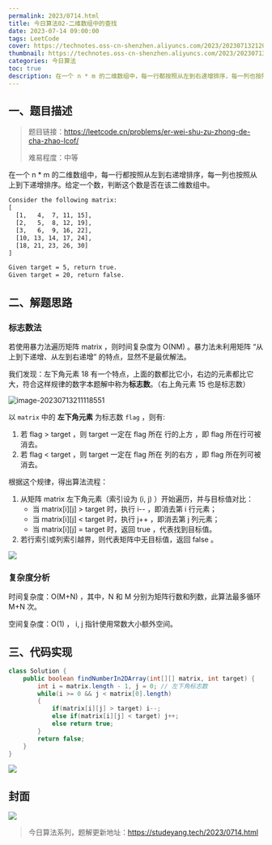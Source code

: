 ```yaml
---
permalink: 2023/0714.html
title: 今日算法02-二维数组中的查找
date: 2023-07-14 09:00:00
tags: LeetCode
cover: https://technotes.oss-cn-shenzhen.aliyuncs.com/2023/202307132120431.png
thumbnail: https://technotes.oss-cn-shenzhen.aliyuncs.com/2023/202307132120431.png
categories: 今日算法
toc: true
description: 在一个 n * m 的二维数组中，每一行都按照从左到右递增排序，每一列也按照从上到下递增排序。给定一个数，判断这个数是否在该二维数组中。
---
```


## 一、题目描述

> 题目链接：https://leetcode.cn/problems/er-wei-shu-zu-zhong-de-cha-zhao-lcof/
>
> 难易程度：中等

在一个 n * m 的二维数组中，每一行都按照从左到右递增排序，每一列也按照从上到下递增排序。给定一个数，判断这个数是否在该二维数组中。

```html
Consider the following matrix:
[
  [1,   4,  7, 11, 15],
  [2,   5,  8, 12, 19],
  [3,   6,  9, 16, 22],
  [10, 13, 14, 17, 24],
  [18, 21, 23, 26, 30]
]

Given target = 5, return true.
Given target = 20, return false.
```

<!-- more -->

## 二、解题思路

### 标志数法

若使用暴力法遍历矩阵 matrix ，则时间复杂度为 O(NM) 。暴力法未利用矩阵 “从上到下递增、从左到右递增” 的特点，显然不是最优解法。

我们发现：左下角元素 18 有一个特点，上面的数都比它小，右边的元素都比它大，符合这样规律的数字本题解中称为**标志数**。（右上角元素 15 也是标志数）

![image-20230713211118551](https://technotes.oss-cn-shenzhen.aliyuncs.com/2023/202307132111642.png)

以 `matrix` 中的 **左下角元素** 为标志数 `flag` ，则有:

1. 若 flag > target ，则 target 一定在 flag 所在 行的上方 ，即 flag 所在行可被消去。
2. 若 flag < target ，则 target 一定在 flag 所在 列的右方 ，即 flag 所在列可被消去。

根据这个规律，得出算法流程：

1. 从矩阵 matrix 左下角元素（索引设为 (i, j) ）开始遍历，并与目标值对比：
   - 当 matrix[i][j] > target 时，执行 i-- ，即消去第 i 行元素；
   - 当 matrix[i][j] < target 时，执行 j++ ，即消去第 j 列元素；
   - 当 matrix[i][j] = target 时，返回 true ，代表找到目标值。
2. 若行索引或列索引越界，则代表矩阵中无目标值，返回 false 。

![](https://technotes.oss-cn-shenzhen.aliyuncs.com/2023/202307132118116.gif)

### 复杂度分析

时间复杂度：O(M+N) ，其中，N 和 M 分别为矩阵行数和列数，此算法最多循环 M+N 次。

空间复杂度：O(1) ， i, j 指针使用常数大小额外空间。

## 三、代码实现


```java
class Solution {
    public boolean findNumberIn2DArray(int[][] matrix, int target) {
        int i = matrix.length - 1, j = 0; // 左下角标志数
        while(i >= 0 && j < matrix[0].length)
        {
            if(matrix[i][j] > target) i--;
            else if(matrix[i][j] < target) j++;
            else return true;
        }
        return false;
    }
}
```

![](https://technotes.oss-cn-shenzhen.aliyuncs.com/2023/202303052135542.gif)

## 封面

![](https://technotes.oss-cn-shenzhen.aliyuncs.com/2023/202307132120431.png)

> 今日算法系列，题解更新地址：https://studeyang.tech/2023/0714.html

